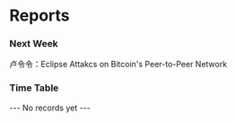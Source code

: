 # Reports

### Next Week

卢令令：Eclipse Attakcs on Bitcoin's Peer-to-Peer Network

### Time Table

--- No records yet ---
